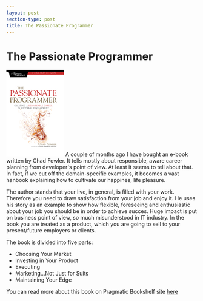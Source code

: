 ```yaml
---
layout: post
section-type: post
title: The Passionate Programmer
---
```


# The Passionate Programmer

![The Passionate Programmer book](/img/2010/08/19/the-passionate-programmer/book.jpg) A couple of months ago I have bought an e-book written by Chad Fowler. It tells mostly about responsible, aware career planning from developer's point of view. At least it seems to tell about that. In fact, if we cut off the domain-specific examples, it becomes a vast hanbook explaining how to cultivate our happines, life pleasure.

The author stands that your live, in general, is filled with your work. Therefore you need to draw satisfaction from your job and enjoy it. He uses his story as an example to show how flexible, foreseeing and enthusiastic about your job you should be in order to achieve succes. Huge impact is put on business point of view, so much misunderstood in IT industry. In the book you are treated as a product, which you are going to sell to your present/future employers or clients.

The book is divided into five parts:

* Choosing Your Market
* Investing in Your Product
* Executing
* Marketing…Not Just for Suits
* Maintaining Your Edge

You can read more about this book on Pragmatic Bookshelf site [here](http://pragprog.com/titles/cfcar2/the-passionate-programmer)
